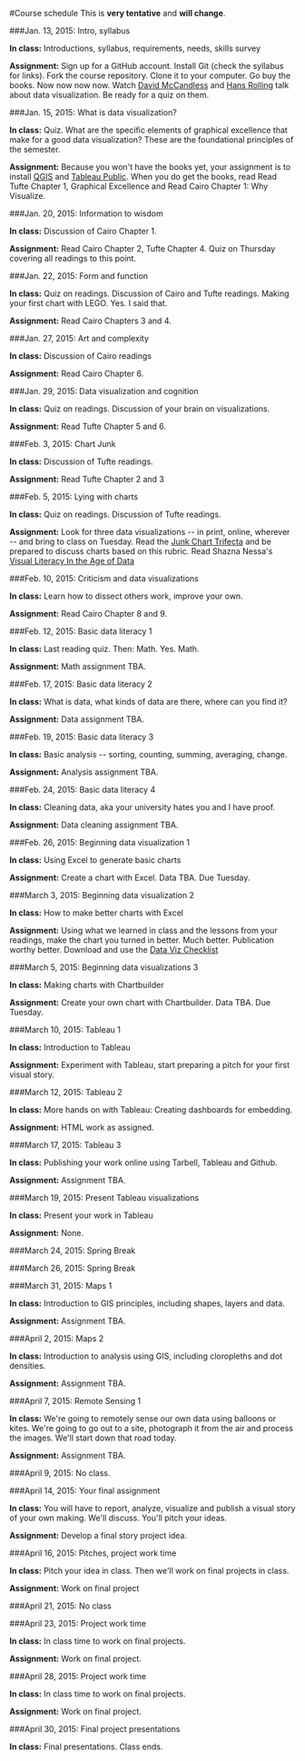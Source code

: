 #Course schedule
This is __very tentative__ and __will change__.

###Jan. 13, 2015: Intro, syllabus

**In class:** Introductions, syllabus, requirements, needs, skills survey

**Assignment:** Sign up for a GitHub account. Install Git (check the syllabus for links). Fork the course repository. Clone it to your computer. Go buy the books. Now now now now. Watch [David McCandless](http://www.ted.com/talks/david_mccandless_the_beauty_of_data_visualization?language=en) and [Hans Rolling](http://www.ted.com/talks/hans_rosling_shows_the_best_stats_you_ve_ever_seen) talk about data visualization. Be ready for a quiz on them. 


###Jan. 15, 2015: What is data visualization?

**In class:** Quiz. What are the specific elements of graphical excellence that make for a good data visualization? These are the foundational principles of the semester.

**Assignment:** Because you won't have the books yet, your assignment is to install [QGIS](http://www.qgis.org/en/site/forusers/download.html) and [Tableau Public](http://www.tableausoftware.com/public/). When you do get the books, read Read Tufte Chapter 1, Graphical Excellence and Read Cairo Chapter 1: Why Visualize.

###Jan. 20, 2015: Information to wisdom

**In class:** Discussion of Cairo Chapter 1. 

**Assignment:** Read Cairo Chapter 2, Tufte Chapter 4. Quiz on Thursday covering all readings to this point.

###Jan. 22, 2015: Form and function

**In class:** Quiz on readings. Discussion of Cairo and Tufte readings. Making your first chart with LEGO. Yes. I said that.

**Assignment:** Read Cairo Chapters 3 and 4. 

###Jan. 27, 2015: Art and complexity

**In class:**  Discussion of Cairo readings

**Assignment:** Read Cairo Chapter 6. 

###Jan. 29, 2015: Data visualization and cognition

**In class:** Quiz on readings. Discussion of your brain on visualizations.

**Assignment:** Read Tufte Chapter 5 and 6. 

###Feb. 3, 2015: Chart Junk

**In class:**  Discussion of Tufte readings.

**Assignment:** Read Tufte Chapter 2 and 3

###Feb. 5, 2015: Lying with charts

**In class:**  Quiz on readings. Discussion of Tufte readings.

**Assignment:** Look for three data visualizations -- in print, online, wherever -- and bring to class on Tuesday. Read the [Junk Chart Trifecta](http://junkcharts.typepad.com/junk_charts/junk-charts-trifecta-checkup-the-definitive-guide.html) and be prepared to discuss charts based on this rubric. Read Shazna Nessa's [Visual Literacy In the Age of Data](https://source.opennews.org/en-US/learning/visual-literacy-age-data/)

###Feb. 10, 2015: Criticism and data visualizations

**In class:**  Learn how to dissect others work, improve your own. 

**Assignment:** Read Cairo Chapter 8 and 9. 

###Feb. 12, 2015: Basic data literacy 1 

**In class:**  Last reading quiz. Then: Math. Yes. Math.

**Assignment:** Math assignment TBA.

###Feb. 17, 2015: Basic data literacy 2

**In class:**  What is data, what kinds of data are there, where can you find it?

**Assignment:** Data assignment TBA.

###Feb. 19, 2015: Basic data literacy 3

**In class:**  Basic analysis -- sorting, counting, summing, averaging, change.

**Assignment:** Analysis assignment TBA.

###Feb. 24, 2015: Basic data literacy 4

**In class:**  Cleaning data, aka your university hates you and I have proof.  

**Assignment:** Data cleaning assignment TBA.

###Feb. 26, 2015: Beginning data visualization 1

**In class:**  Using Excel to generate basic charts

**Assignment:** Create a chart with Excel. Data TBA. Due Tuesday.

###March 3, 2015: Beginning data visualization 2

**In class:**  How to make better charts with Excel

**Assignment:** Using what we learned in class and the lessons from your readings, make the chart you turned in better. Much better. Publication worthy better. Download and use the [Data Viz Checklist](http://stephanieevergreen.com/dataviz-checklist/)

###March 5, 2015: Beginning data visualizations 3

**In class:**  Making charts with Chartbuilder

**Assignment:** Create your own chart with Chartbuilder. Data TBA. Due Tuesday.

###March 10, 2015: Tableau 1

**In class:** Introduction to Tableau

**Assignment:** Experiment with Tableau, start preparing a pitch for your first visual story. 

###March 12, 2015: Tableau 2

**In class:**  More hands on with Tableau: Creating dashboards for embedding.

**Assignment:** HTML work as assigned.

###March 17, 2015: Tableau 3

**In class:** Publishing your work online using Tarbell, Tableau and Github. 

**Assignment:** Assignment TBA.

###March 19, 2015: Present Tableau visualizations

**In class:**  Present your work in Tableau

**Assignment:** None.

###March 24, 2015: Spring Break

###March 26, 2015: Spring Break


###March 31, 2015: Maps 1

**In class:**  Introduction to GIS principles, including shapes, layers and data. 

**Assignment:** Assignment TBA.

###April 2, 2015: Maps 2

**In class:**  Introduction to analysis using GIS, including cloropleths and dot densities.

**Assignment:** Assignment TBA. 

###April 7, 2015: Remote Sensing 1

**In class:**  We're going to remotely sense our own data using balloons or kites. We're going to go out to a site, photograph it from the air and process the images. We'll start down that road today.

**Assignment:** Assignment TBA.

###April 9, 2015: No class. 

###April 14, 2015: Your final assignment

**In class:**  You will have to report, analyze, visualize and publish a visual story of your own making. We'll discuss. You'll pitch your ideas.

**Assignment:** Develop a final story project idea.

###April 16, 2015: Pitches, project work time

**In class:**  Pitch your idea in class. Then we'll work on final projects in class.

**Assignment:** Work on final project

###April 21, 2015: No class

###April 23, 2015: Project work time

**In class:**  In class time to work on final projects.

**Assignment:** Work on final project.

###April 28, 2015: Project work time

**In class:**  In class time to work on final projects.

**Assignment:** Work on final project.

###April 30, 2015: Final project presentations

**In class:**  Final presentations. Class ends.
